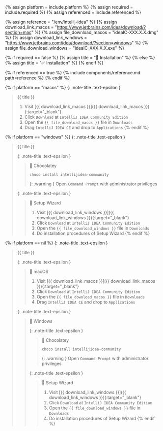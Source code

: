 <!-- LOCATION -->
<!-- _includes/components/intellij-idea/ -->

<!-- INCLUDE -->
<!-- components/intellij-idea/installation.md -->

<!-- VARIABLES -->
<!-- platform:      [macos, windows], default to ALL -->
<!-- required:      [true, false], default to true -->
<!-- referenced:    [true, false], default to false -->


<!-- READ VARIABLES -->
{% assign platform   = include.platform %}
{% assign required   = include.required %}
{% assign referenced = include.referenced %}


<!-- ASSIGN CONSTANTS -->
{% assign reference             = "/env/intellij-idea" %}
{% assign download_link_macos   = "https://www.jetbrains.com/idea/download/?section=mac" %}
{% assign file_download_macos   = "ideaIC-XXX.X.X.dmg" %}
{% assign download_link_windows = "https://www.jetbrains.com/idea/download/?section=windows" %}
{% assign file_download_windows = "ideaIC-XXX.X.X.exe" %}


<!-- DECIDE TO DISPLAY THE NECESSITY OF THE INSTALLATION -->
{% if required == false %}
    {% assign title = "🔲 Installation" %}
{% else %}
    {% assign title = "✅ Installation" %}
{% endif %}


<!-- DECIDE TO DISPLAY THE LINK OF THIS COMPONENT -->
{% if referenced == true %}
{% include components/reference.md path=reference %}
{% endif %}


<!-- MAIN CONTENT -->

<!-- MACOS -->
{% if platform == "macos" %}
{: .note-title .text-epsilon }
> {{ title }}
>
> 1. Visit [{{ download_link_macos }}]({{ download_link_macos }}){:target="\_blank"}
> 2. Click `Download` at `IntelliJ IDEA Community Edition`
> 3. Open the `{{ file_download_macos }}` file in `Downloads`
> 4. Drag `IntelliJ IDEA CE` and drop to `Applications`
{% endif %}

<!-- WINDOWS -->
{% if platform == "windows" %}
{: .note-title .text-epsilon }
> {{ title }}
> 
> {: .note-title .text-epsilon }
>> 🔘 Chocolatey
>>
>> ```shell
>> choco install intellijidea-community
>> ```
>>
>> {: .warning }
>> Open `Command Prompt` with administrator privileges
>
> {: .note-title .text-epsilon }
>> 🔘 Setup Wizard
>>
>> 1. Visit [{{ download_link_windows }}]({{ download_link_windows }}){:target="\_blank"}
>> 2. Click `Download` at `IntelliJ IDEA Community Edition`
>> 3. Open the `{{ file_download_windows }}` file in `Downloads`
>> 4. Do installation procedures of Setup Wizard
{% endif %}

<!-- PLATFORMS -->
{% if platform == nil %}
{: .note-title .text-epsilon }
> {{ title }}
>
> {: .note-title .text-epsilon }
>> 🔘 macOS
>> 
>> 1. Visit [{{ download_link_macos }}]({{ download_link_macos }}){:target="\_blank"}
>> 2. Click `Download` at `IntelliJ IDEA Community Edition`
>> 3. Open the `{{ file_download_macos }}` file in `Downloads`
>> 4. Drag `IntelliJ IDEA CE` and drop to `Applications`
>
> {: .note-title .text-epsilon }
>> 🔘 Windows
>> 
>> {: .note-title .text-epsilon }
>>> 🔘 Chocolatey
>>>
>>> ```shell
>>> choco install intellijidea-community
>>> ```
>>>
>>> {: .warning }
>>> Open `Command Prompt` with administrator privileges
>>
>> {: .note-title .text-epsilon }
>>> 🔘 Setup Wizard
>>>
>>> 1. Visit [{{ download_link_windows }}]({{ download_link_windows }}){:target="\_blank"}
>>> 2. Click `Download` at `IntelliJ IDEA Community Edition`
>>> 3. Open the `{{ file_download_windows }}` file in `Downloads`
>>> 4. Do installation procedures of Setup Wizard
{% endif %}
